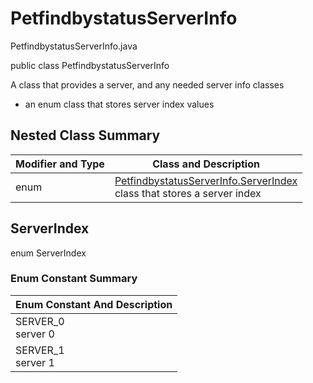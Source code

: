 # PetfindbystatusServerInfo
PetfindbystatusServerInfo.java

public class PetfindbystatusServerInfo

A class that provides a server, and any needed server info classes
- an enum class that stores server index values

## Nested Class Summary
| Modifier and Type | Class and Description |
| ----------------- | --------------------- |
| enum | [PetfindbystatusServerInfo.ServerIndex](#serverindex)<br>class that stores a server index |

## ServerIndex
enum ServerIndex<br>

### Enum Constant Summary
| Enum Constant And Description |
| ----------------------------- |
| SERVER_0<br>server 0 |
| SERVER_1<br>server 1 |
